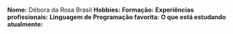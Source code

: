 **Nome:** Débora da Rosa Brasil
**Hobbies:**
**Formação:**
**Experiências profissionais:**
**Linguagem de Programação favorita:**
**O que está estudando atualmente:**
